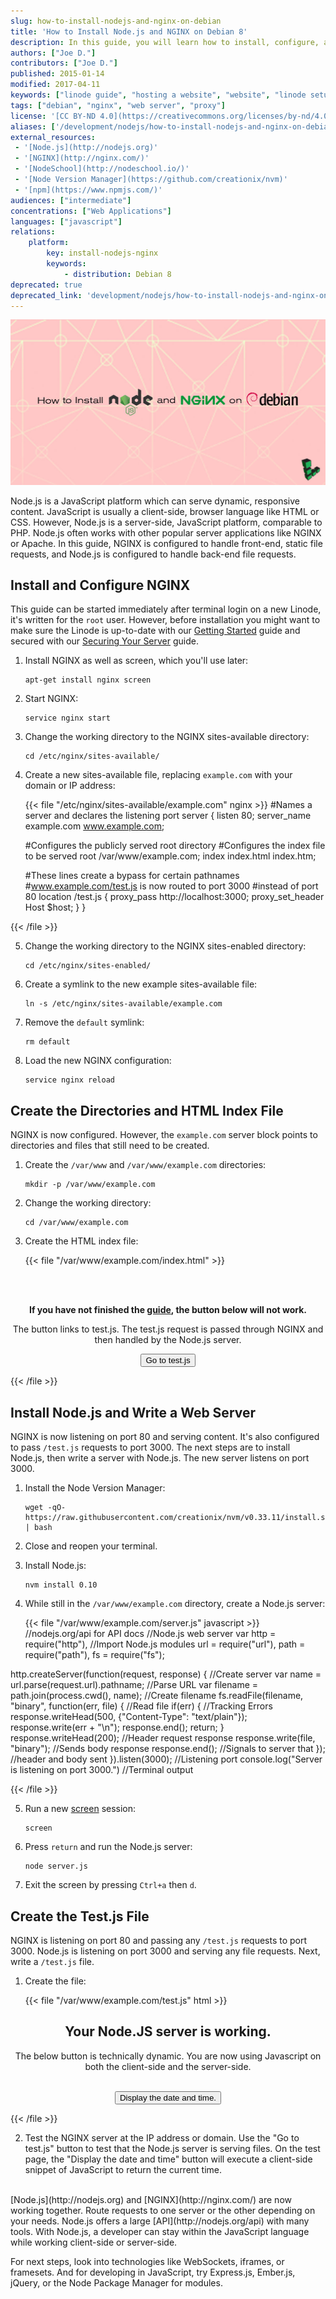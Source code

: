 ```yaml
---
slug: how-to-install-nodejs-and-nginx-on-debian
title: 'How to Install Node.js and NGINX on Debian 8'
description: In this guide, you will learn how to install, configure, and test NGINX and Node.js to serve static site content on a Debian 8 server.
authors: ["Joe D."]
contributors: ["Joe D."]
published: 2015-01-14
modified: 2017-04-11
keywords: ["linode guide", "hosting a website", "website", "linode setup", " install node.js", " install nginx", " debian", " front-end requests", " back-end requests"]
tags: ["debian", "nginx", "web server", "proxy"]
license: '[CC BY-ND 4.0](https://creativecommons.org/licenses/by-nd/4.0)'
aliases: ['/development/nodejs/how-to-install-nodejs-and-nginx-on-debian/','/websites/nodejs/how-to-install-nodejs-and-nginx-on-debian/index.cfm/','/websites/nodejs/nodejs-nginx-debian/','/websites/nodejs/how-to-install-nodejs-and-nginx-on-debian/']
external_resources:
 - '[Node.js](http://nodejs.org)'
 - '[NGINX](http://nginx.com/)'
 - '[NodeSchool](http://nodeschool.io/)'
 - '[Node Version Manager](https://github.com/creationix/nvm)'
 - '[npm](https://www.npmjs.com/)'
audiences: ["intermediate"]
concentrations: ["Web Applications"]
languages: ["javascript"]
relations:
    platform:
        key: install-nodejs-nginx
        keywords:
            - distribution: Debian 8
deprecated: true
deprecated_link: 'development/nodejs/how-to-install-nodejs-and-nginx-on-debian-10/'
---
```


![Install Node.js and NGINX on Debian](How_to_Install_Nodejs_and_Nginx_on_Debian_smg.jpg)

Node.js is a JavaScript platform which can serve dynamic, responsive content. JavaScript is usually a client-side, browser language like HTML or CSS. However, Node.js is a server-side, JavaScript platform, comparable to PHP. Node.js often works with other popular server applications like NGINX or Apache. In this guide, NGINX is configured to handle front-end, static file requests, and Node.js is configured to handle back-end file requests.

## Install and Configure NGINX
This guide can be started immediately after terminal login on a new Linode, it's written for the `root` user. However, before installation you might want to make sure the Linode is up-to-date with our [Getting Started](/docs/products/platform/get-started/) guide and secured with our [Securing Your Server](/docs/products/compute/compute-instances/guides/set-up-and-secure/) guide.

1.  Install NGINX as well as screen, which you'll use later:

        apt-get install nginx screen

2.  Start NGINX:

        service nginx start

3.  Change the working directory to the NGINX sites-available directory:

        cd /etc/nginx/sites-available/

4.  Create a new sites-available file, replacing `example.com` with your domain or IP address:

    {{< file "/etc/nginx/sites-available/example.com" nginx >}}
#Names a server and declares the listening port
server {
    listen 80;
    server_name example.com www.example.com;

    #Configures the publicly served root directory
    #Configures the index file to be served
    root /var/www/example.com;
        index index.html index.htm;

    #These lines create a bypass for certain pathnames
    #www.example.com/test.js is now routed to port 3000
    #instead of port 80
    location /test.js {
        proxy_pass http://localhost:3000;
        proxy_set_header Host $host;
    }
}

{{< /file >}}


5.  Change the working directory to the NGINX sites-enabled directory:

        cd /etc/nginx/sites-enabled/

6.  Create a symlink to the new example sites-available file:

        ln -s /etc/nginx/sites-available/example.com

7.  Remove the `default` symlink:

        rm default

8.  Load the new NGINX configuration:

        service nginx reload

## Create the Directories and HTML Index File

NGINX is now configured. However, the `example.com` server block points to directories and files that still need to be created.

1.  Create the `/var/www` and `/var/www/example.com` directories:

        mkdir -p /var/www/example.com

2.  Change the working directory:

        cd /var/www/example.com

3.  Create the HTML index file:

    {{< file "/var/www/example.com/index.html" >}}
<!DOCTYPE html>
<html>
<body>

<br>
<br>

<center>
<p>
<b>
If you have not finished the <a href="https://www.linode.com/docs/guides/nodejs-nginx-debian">guide</a>, the button below will not work.
</b>
</p>
</center>

<center>
<p>
The button links to test.js. The test.js request is passed through NGINX and then handled by the Node.js server.
</p>
</center>

<center>
<a href="test.js">
<button type="button">Go to test.js</button>
</a>
</center>

</body>
</html>

{{< /file >}}



## Install Node.js and Write a Web Server
NGINX is now listening on port 80 and serving content. It's also configured to pass `/test.js` requests to port 3000. The next steps are to install Node.js, then write a server with Node.js. The new server listens on port 3000.

1.  Install the Node Version Manager:

        wget -qO- https://raw.githubusercontent.com/creationix/nvm/v0.33.11/install.sh | bash


2.  Close and reopen your terminal.

3.  Install Node.js:

        nvm install 0.10

4.  While still in the `/var/www/example.com` directory, create a Node.js server:

    {{< file "/var/www/example.com/server.js" javascript >}}
//nodejs.org/api for API docs
//Node.js web server
var http = require("http"),                           //Import Node.js modules
    url = require("url"),
    path = require("path"),
    fs = require("fs");

http.createServer(function(request, response) {       //Create server
var name = url.parse(request.url).pathname;           //Parse URL
var filename = path.join(process.cwd(), name);        //Create filename
fs.readFile(filename, "binary", function(err, file) { //Read file
    if(err) {                                         //Tracking Errors
        response.writeHead(500, {"Content-Type": "text/plain"});
        response.write(err + "\n");
        response.end();
        return;
    }
    response.writeHead(200);                          //Header request response
    response.write(file, "binary");                   //Sends body response
    response.end();                                   //Signals to server that
 });                                                  //header and body sent
}).listen(3000);                                      //Listening port
console.log("Server is listening on port 3000.")      //Terminal output

{{< /file >}}


5.  Run a new [screen](/docs/guides/using-gnu-screen-to-manage-persistent-terminal-sessions) session:

        screen

6.  Press `return` and run the Node.js server:

        node server.js

7.  Exit the screen by pressing `Ctrl+a` then `d`.

## Create the Test.js File
NGINX is listening on port 80 and passing any `/test.js` requests to port 3000. Node.js is listening on port 3000 and serving any file requests. Next, write a `/test.js` file.

1.  Create the file:

    {{< file "/var/www/example.com/test.js" html >}}
<!DOCTYPE html>
<html>
<body>

<center>
<h2>
Your Node.JS server is working.
</h2>
</center>

<center>
<p>
The below button is technically dynamic. You are now using Javascript on both the client-side and the server-side.
</p>
</center>
<br>

<center>
<button type="button"
onclick="document.getElementById('sample').innerHTML = Date()">
Display the date and time.
</button>
<p id="sample"></p>
</center>

</body>
</html>

{{< /file >}}


2.  Test the NGINX server at the IP address or domain. Use the "Go to test.js" button to test that the Node.js server is serving files. On the test page, the "Display the date and time" button will execute a client-side snippet of JavaScript to return the current time.

<br>
[Node.js](http://nodejs.org) and [NGINX](http://nginx.com/) are now working together. Route requests to one server or the other depending on your needs. Node.js offers a large [API](http://nodejs.org/api) with many tools. With Node.js, a developer can stay within the JavaScript language while working client-side or server-side.

For next steps, look into technologies like WebSockets, iframes, or framesets. And for developing in JavaScript, try Express.js, Ember.js, jQuery, or the Node Package Manager for modules.
